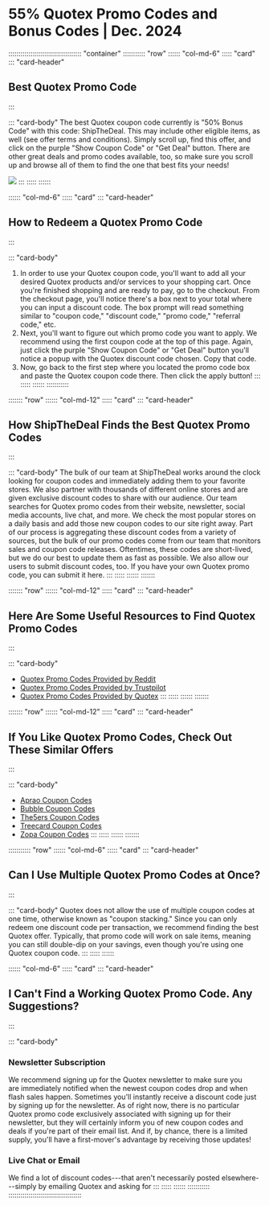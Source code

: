 # 55% Quotex Promo Codes and Bonus Codes \| Dec. 2024

:::::::::::::::::::::::::::::::::::: \"container\"
::::::::::: \"row\"
:::::: \"col-md-6\"
::::: \"card\"
::: \"card-header\"
## Best Quotex Promo Code
:::

::: \"card-body\"
The best Quotex coupon code currently is "50% Bonus Code" with
this code: ShipTheDeal. This may include other eligible items, as well
(see offer terms and conditions). Simply scroll up, find this offer, and
click on the purple "Show Coupon Code" or "Get Deal" button. There are
other great deals and promo codes available, too, so make sure you
scroll up and browse all of them to find the one that best fits your
needs!

[![](https://static.quotex.io/files/4_en/300_250.jpg)](https://traff.sbs/brokerqxlid)
:::
:::::
::::::

:::::: \"col-md-6\"
::::: \"card\"
::: \"card-header\"
## How to Redeem a Quotex Promo Code
:::

::: \"card-body\"
1.  In order to use your Quotex coupon code, you\'ll want to add all
    your desired Quotex products and/or services to your shopping cart.
    Once you\'re finished shopping and are ready to pay, go to the
    checkout. From the checkout page, you\'ll notice there\'s a box next
    to your total where you can input a discount code. The box prompt
    will read something similar to "coupon code," "discount
    code," "promo code," "referral code," etc.
2.  Next, you'll want to figure out which promo code you want to apply.
    We recommend using the first coupon code at the top of this page.
    Again, just click the purple "Show Coupon Code" or "Get Deal" button
    you'll notice a popup with the Quotex discount code chosen. Copy
    that code.
3.  Now, go back to the first step where you located the promo code box
    and paste the Quotex coupon code there. Then click the apply button!
:::
:::::
::::::
:::::::::::

::::::: \"row\"
:::::: \"col-md-12\"
::::: \"card\"
::: \"card-header\"
## How ShipTheDeal Finds the Best Quotex Promo Codes
:::

::: \"card-body\"
The bulk of our team at ShipTheDeal works around the clock looking for
coupon codes and immediately adding them to your favorite stores. We
also partner with thousands of different online stores and are given
exclusive discount codes to share with our audience. Our team searches
for Quotex promo codes from their website, newsletter, social media
accounts, live chat, and more. We check the most popular stores on a
daily basis and add those new coupon codes to our site right away. Part
of our process is aggregating these discount codes from a variety of
sources, but the bulk of our promo codes come from our team that
monitors sales and coupon code releases. Oftentimes, these codes are
short-lived, but we do our best to update them as fast as possible. We
also allow our users to submit discount codes, too. If you have your own
Quotex promo code, you can submit it here.
:::
:::::
::::::
:::::::

::::::: \"row\"
:::::: \"col-md-12\"
::::: \"card\"
::: \"card-header\"
## Here Are Some Useful Resources to Find Quotex Promo Codes
:::

::: \"card-body\"
-   [Quotex Promo Codes Provided by
    Reddit](\%22https://www.reddit.com/search/?q=quotex+promo+code&type=link&cId=1e2056ed-4cf9-48ba-b4bd-dae9f948f59c&iId=0bfa96ac-e244-40e2-ac02-b6cb3cddcc34\%22)
-   [Quotex Promo Codes Provided by
    Trustpilot](\%22https://www.trustpilot.com/review/qxbroker.com\%22)
-   [Quotex Promo Codes Provided by
    Quotex](\%22https://qxbroker.com/\%22)
:::
:::::
::::::
:::::::

::::::: \"row\"
:::::: \"col-md-12\"
::::: \"card\"
::: \"card-header\"
## If You Like Quotex Promo Codes, Check Out These Similar Offers
:::

::: \"card-body\"
-   [Aprao Coupon
    Codes](\%22https://shipthedeal.com/store/aprao-coupon\%22)
-   [Bubble Coupon
    Codes](\%22https://shipthedeal.com/store/bubble-coupon\%22)
-   [The5ers Coupon
    Codes](\%22https://shipthedeal.com/store/the5ers-coupon\%22)
-   [Treecard Coupon
    Codes](\%22https://shipthedeal.com/store/treecard-coupon\%22)
-   [Zopa Coupon
    Codes](\%22https://shipthedeal.com/store/zopa-coupon\%22)
:::
:::::
::::::
:::::::

::::::::::: \"row\"
:::::: \"col-md-6\"
::::: \"card\"
::: \"card-header\"
## Can I Use Multiple Quotex Promo Codes at Once?
:::

::: \"card-body\"
Quotex does not allow the use of multiple coupon codes at one time,
otherwise known as "coupon stacking." Since you can only redeem
one discount code per transaction, we recommend finding the best
Quotex offer. Typically, that promo code will work on sale items,
meaning you can still double-dip on your savings, even though you\'re
using one Quotex coupon code.
:::
:::::
::::::

:::::: \"col-md-6\"
::::: \"card\"
::: \"card-header\"
## I Can\'t Find a Working Quotex Promo Code. Any Suggestions?
:::

::: \"card-body\"
### Newsletter Subscription

We recommend signing up for the Quotex newsletter to make sure you
are immediately notified when the newest coupon codes drop and when
flash sales happen. Sometimes you'll instantly receive a discount code
just by signing up for the newsletter. As of right now, there is no
particular Quotex promo code exclusively associated with signing up for
their newsletter, but they will certainly inform you of new coupon codes
and deals if you\'re part of their email list. And if, by chance, there
is a limited supply, you\'ll have a first-mover\'s advantage by
receiving those updates!

### Live Chat or Email

We find a lot of discount codes---that aren\'t necessarily posted
elsewhere---simply by emailing Quotex and asking for
:::
:::::
::::::
:::::::::::
::::::::::::::::::::::::::::::::::::

